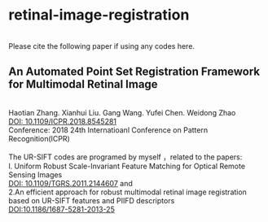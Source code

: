 # retinal-image-registration
<br>Please cite the following paper if using any codes here.
## An Automated Point Set Registration Framework for Multimodal Retinal Image
<br>Haotian Zhang. Xianhui Liu. Gang Wang. Yufei Chen. Weidong Zhao<br>
[DOI: 10.1109/ICPR.2018.8545281](https://ieeexplore.ieee.org/document/8545281 "")
<br>Conference: 2018 24th Internatioanl Conference on Pattern Recognition(ICPR)
<br><br>The UR-SIFT codes are programed by myself ，related to the papers: 
<br>l. Uniform Robust Scale-Invariant Feature Matching for Optical Remote Sensing Images 
<br>[DOI: 10.1109/TGRS.2011.2144607](https://ieeexplore.ieee.org/document/5782957 "") and 
<br>2.An efficient approach for robust multimodal retinal image registration based on UR-SIFT features and PIIFD descriptors 
<br>[DOI:10.1186/1687-5281-2013-25](https://jivp-eurasipjournals.springeropen.com/articles/10.1186/1687-5281-2013-25) 

